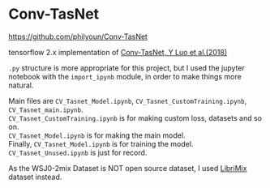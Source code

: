 # Conv-TasNet

https://github.com/philyoun/Conv-TasNet


tensorflow 2.x implementation of [Conv-TasNet, Y Luo et al.(2018)](https://github.com/naplab/Conv-TasNet)

`.py` structure is more appropriate for this project, but I used the jupyter notebook with the `import_ipynb` module, in order to make things more natural.

Main files are `CV_Tasnet_Model.ipynb`, `CV_Tasnet_CustomTraining.ipynb`, `CV_Tasnet_main.ipynb`.<br />
`CV_Tasnet_CustomTraining.ipynb` is for making custom loss, datasets and so on.<br />
`CV_Tasnet_Model.ipynb` is for making the main model.<br />
Finally, `CV_Tasnet_Model.ipynb` is for training the model.<br />
`CV_Tasnet_Unused.ipynb` is just for record.

As the WSJ0-2mix Dataset is NOT open source dataset, I used [LibriMix](https://github.com/JorisCos/LibriMix) dataset instead. 
